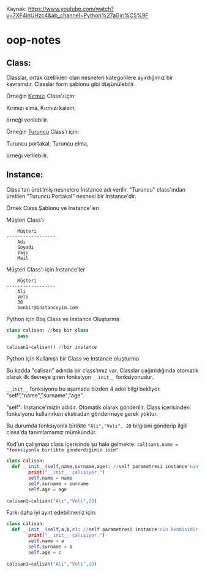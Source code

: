 Kaynak: https://www.youtube.com/watch?v=7XF4lnUHzc4&ab_channel=Python%27aGiri%C5%9F

# oop-notes

<h2>Class:</h2> 

Classlar, ortak özellikleri olan nesneleri kategorilere ayırdığımız bir kavramdır. Classlar form şablonu gibi düşünülebilir.

Örneğin <u>Kırmızı</u> Class'ı için:

Kırmızı elma,
Kırmızı kalem,

örneği verilebilir.

Örneğin <u>Turuncu</u> Class'ı için:

Turuncu portakal,
Turuncu elma,

örneği verilebilir.

<h2>Instance:</h2>

Class'tan üretilmiş nesnelere Instance adı verilir. "Turuncu" class'ından üretilen "Turuncu Portakal" nesnesi bir Instance'dir.

Örnek Class Şablonu ve Instance'leri

Müşteri Class'ı
```
	Müşteri
------------------
	Adı
	Soyadı
	Yaşı
	Mail
```

Müşteri Class'ı için Instance'ler

```
	Müşteri
------------------
	Ali
	Veli
	30
	benbir@instanceyim.com
```

Python için Boş Class ve Instance Oluşturma

```py
class calisan: //boş bir class
	pass

calisan1=calisan() //bir instance
```

Python için Kullanışlı bir Class ve Instance oluşturma

Bu kodda "calisan" adında bir class'ımız var. Classlar çağırıldığında otomatik olarak ilk devreye giren fonksiyon  `__init__` fonksiyonudur. 

`__init__` fonksiyonu bu aşamada bizden 4 adet bilgi bekliyor. "self","name","surname","age". 

"self": Instance'mizin adıdır. Otomatik olarak gönderilir. Class içerisindeki fonksiyonu kullanırken ekstradan göndermeye gerek yoktur.

Bu durumda fonksiyonla birlikte `"Ali","Veli", 20` bilgisini gönderip ilgili class'da tanımlamamız mümkündür.

Kod'un çalışması class içerisinde şu hale gelmekte: 
`calisan1.name = "fonksiyonla birlikte gönderdiğimiz isim"` 

```py
class calisan:
  def __init__(self,name,surname,age): //self parametresi instance'nin kendisidir.
		print("__init__ çalışıyor.")
		self.name = name
		self.surname = surname
		self.age = age
		
calisan1=calisan("Ali","Veli",20)
```

Farkı daha iyi ayırt edebilmeniz için:

```py
class calisan:
  def __init__(self,a,b,c): //self parametresi instance'nin kendisidir.
		print("__init__ çalışıyor.")
		self.name = a
		self.surname = b
		self.age = c
		
calisan1=calisan("Ali","Veli",20)
```

